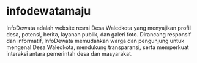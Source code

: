 # infodewatamaju
 InfoDewata adalah website resmi Desa Waledkota yang menyajikan profil desa, potensi, berita, layanan publik, dan galeri foto. Dirancang responsif dan informatif, InfoDewata memudahkan warga dan pengunjung untuk mengenal Desa Waledkota, mendukung transparansi, serta memperkuat interaksi antara pemerintah desa dan masyarakat.
